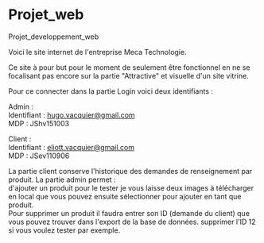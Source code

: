 # Projet_web
Projet_developpement_web

Voici le site internet de l'entreprise Meca Technologie.

Ce site à pour but pour le moment de seulement être fonctionnel en ne se focalisant pas encore sur la partie "Attractive" et visuelle d'un site vitrine.

Pour ce connecter dans la partie Login voici deux identifiants :

Admin :  
Identifiant : hugo.vacquier@gmail.com  
MDP : JShv151003

Client :  
Identifiant : eliott.vacquier@gmail.com  
MDP : JSev110906

La partie client conserve l'historique des demandes de renseignement par produit.
La partie admin permet :  
d'ajouter un produit pour le tester je vous laisse deux images à télécharger en local que vous pouvez ensuite sélectionner pour ajouter en tant que produit.  
Pour supprimer un produit il faudra entrer son ID (demande du client) que vous pouvez trouver dans l'export de la base de données. supprimer l'ID 12 si vous voulez tester par exemple.

